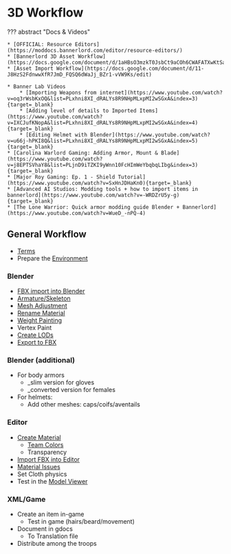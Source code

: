 # 3D Workflow

??? abstract "Docs & Videos"

    * [OFFICIAL: Resource Editors](https://moddocs.bannerlord.com/editor/resource-editors/)
    * [Bannerlord 3D Asset Workflow](https://docs.google.com/document/d/1aHBsO3mzkT0JsbCt9aCOh6CWAFATXwKtSaVb__TYIoo/edit)
    * [Asset Import Workflow](https://docs.google.com/document/d/11-J8HzS2FdnwwXfR7JmD_FQSQ6dWaJj_BZr1-vVW9Ks/edit)

    * Banner Lab Videos
        * [Importing Weapons from internet](https://www.youtube.com/watch?v=oq3rWsbKxOQ&list=PLxhni8XI_dRALYs8R9NHpMLxpMI2wSGxA&index=3){target=_blank}
        * [Adding level of details to Imported Items](https://www.youtube.com/watch?v=IXCJufKNopA&list=PLxhni8XI_dRALYs8R9NHpMLxpMI2wSGxA&index=4){target=_blank}
        * [Editing Helmet with Blender](https://www.youtube.com/watch?v=u66j-hPKI8Q&list=PLxhni8XI_dRALYs8R9NHpMLxpMI2wSGxA&index=5){target=_blank}
    * [Carolina Warlord Gaming: Adding Armor, Mount & Blade](https://www.youtube.com/watch?v=j8EPTSVhaY8&list=PLjnD9iTZKI9yWnn10FcHImWeYbqbqLIbg&index=3){target=_blank}
    * [Major Roy Gaming: Ep. 1 - Shield Tutorial](https://www.youtube.com/watch?v=SxHnJDHaKn0){target=_blank}
    * [Advanced AI Studios: Modding tools + how to import items in bannerlord](https://www.youtube.com/watch?v=-WRDZrU5y-g){target=_blank}
    * [The Lone Warrior: Quick armor modding guide Blender + Bannerlord](https://www.youtube.com/watch?v=WueD_-nPQ-4)

## General Workflow

* [Terms](/3d/terms/)
* Prepare the [Environment](/3d/environment/)

### Blender

* [FBX import into Blender](/3d/blender_fbx_import/)
* [Armature/Skeleton](/3d/armature_skeleton/)
* [Mesh Adjustment](/3d/mesh_adjustment/)
* [Rename Material](/3d/rename_material/)
* [Weight Painting](/3d/weight_painting/)
* Vertex Paint
* [Create LODs](/3d/create_lods.md)
* [Export to FBX](/3d/export_to_fbx)


### Blender (additional)

* For body armors
    * _slim version for gloves
    * _converted version for females
* For helmets:
    * Add other meshes: caps/coifs/aventails


### Editor

* [Create Material](/3d/create_material/)
    * [Team Colors](/3d/create_material/#team-colors)
    * Transparency
* [Import FBX into Editor](/3d/editor_fbx_import/)
* [Material Issues](/3d/material_issues/)
* Set Cloth physics
* Test in the [Model Viewer](/3d/model_viewer/)


### XML/Game

* Create an item in-game
    * Test in game (hairs/beard/movement)
* Document in gdocs
    * To Translation file
* Distribute among the troops

